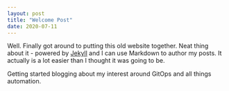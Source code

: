 ```yaml
---
layout: post
title: "Welcome Post"
date: 2020-07-11
---
```


Well. Finally got around to putting this old website together. Neat thing about it - powered by [Jekyll](http://jekyllrb.com) and I can use Markdown to author my posts. It actually is a lot easier than I thought it was going to be.

Getting started blogging about my interest around GitOps and all things automation.